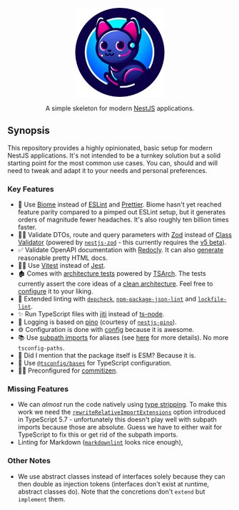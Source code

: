 <p align="center">
  <img src="./logo.png" width="200" alt="Logo" />
</p>
<p align="center">A simple skeleton for modern <a href="https://nestjs.com/">NestJS</a> applications.</p>


## Synopsis

This repository provides a highly opinionated, basic setup for modern NestJS applications. It's not intended to be a turnkey solution but a solid starting point for the most common use cases. You can, should and will need to tweak and adapt it to your needs and personal preferences. 

### Key Features
- 🦠 Use [Biome](https://biomejs.dev/) instead of [ESLint](https://eslint.org/) and [Prettier](https://prettier.io/). Biome hasn't yet reached feature parity compared to a pimped out ESLint setup, but it generates orders of magnitude fewer headaches. It's also roughly ten billion times faster.
- 🕵️‍♀️ Validate DTOs, route and query parameters with [Zod](https://github.com/colinhacks/zod) instead of [Class Validator](https://github.com/typestack/class-validator) (powered by [`nestjs-zod`](https://github.com/BenLorantfy/nestjs-zod) - this currently requires the [v5 beta](https://github.com/BenLorantfy/nestjs-zod/discussions/148)). 
- ✅ Validate OpenAPI documentation with [Redocly](https://redocly.com/redocly-cli). It can also [generate](https://redocly.com/docs/cli/commands/build-docs) reasonable pretty HTML docs.
- 🧑‍🔧 Use [Vitest](https://vitest.dev/) instead of [Jest](https://vitest.dev/).
- 🏚 Comes with [architecture tests](./test/architecture) powered by [TSArch](https://github.com/ts-arch/ts-arch). The tests currently assert the core ideas of a [clean architecture](https://blog.cleancoder.com/uncle-bob/2012/08/13/the-clean-architecture.html). Feel free to [configure](./test/architecture/rules.json) it to your liking.
- 🔬 Extended linting with [`depcheck`](https://github.com/depcheck/depcheck), [`npm-package-json-lint`](https://npmpackagejsonlint.org/) and [`lockfile-lint`](https://github.com/lirantal/lockfile-lint/tree/main).
- ✨ Run TypeScript files with [jiti](https://github.com/unjs/jiti) instead of [ts-node](https://typestrong.org/ts-node/).
- 📜 Logging is based on [pino](https://getpino.io/#/) (courtesy of [`nestjs-pino`](https://github.com/iamolegga/nestjs-pino)).
- ⚙️ Configuration is done with [config](https://github.com/node-config/node-config) because it is awesome.
- 📚 Use [subpath imports](https://nodejs.org/api/packages.html#subpath-imports) for aliases (see [here](https://dev.to/vitalets/setting-up-subpath-imports-in-a-typescript-project-4i0a#update-typescript-configuration) for more details). No more `tsconfig-paths`.
- 🚀 Did I mention that the package itself is ESM? Because it is.
- 🧰 Use [`@tsconfig/bases`](https://github.com/tsconfig/bases) for TypeScript configuration.
- 💁‍♂️ Preconfigured for [commitizen](https://commitizen.github.io/cz-cli/).

### Missing Features
- We can _almost_ run the code natively using [type stripping](https://nodejs.org/api/typescript.html#type-stripping). To make this work we need the [`rewriteRelativeImportExtensions`](https://devblogs.microsoft.com/typescript/announcing-typescript-5-7/) option introduced in TypeScript 5.7 - unfortunately this doesn't play well with subpath imports because those are absolute. Guess we have to either wait for TypeScript to fix this or get rid of the subpath imports.
- Linting for Markdown ([`markdownlint`](https://github.com/DavidAnson/markdownlint) looks nice enough),

### Other Notes
- We use abstract classes instead of interfaces solely because they can then double as injection tokens (interfaces don't exist at runtime, abstract classes do). Note that the concretions don't `extend` but `implement` them.
